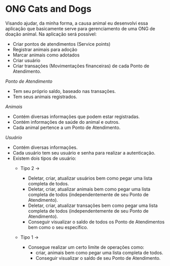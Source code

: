 # ONG Cats and Dogs

Visando ajudar, da minha forma, a causa animal eu desenvolvi essa aplicação que basicamente serve para gerenciamento de uma ONG de doação animal. Na aplicação será possível: 

- Criar pontos de atendimentos (Service points)
- Registrar animais para adoção
- Marcar animais como adotados
- Criar usuário
- Criar transações (Movimentações financeiras) de cada Ponto de Atendimento. 

*Ponto de Atendimento* 

- Tem seu próprio saldo, baseado nas transações. 
- Tem seus animais registrados. 

*Animais*

- Contém diversas informações que podem estar registradas. 
- Contém informações de saúde do animal e outros. 
- Cada animal pertence a um Ponto de Atendimento. 

*Usuário* 

- Contém diversas informações. 
- Cada usuário tem seu usuário e senha para realizar a autenticação. 
- Existem dois tipos de usuário: 
    - Tipo 2 ->  
        - Deletar, criar, atualizar usuários bem como pegar uma lista completa de todos. 
        - Deletar, criar, atualizar animais bem como pegar uma lista completa de todos (independentemente de seu Ponto de Atendimento). 
        - Deletar, criar, atualizar transações bem como pegar uma lista completa de todos (independentemente de seu Ponto de Atendimento).
        - Conseguir visualizar o saldo de todos os Ponto de Atendimentos bem como o seu específico.  

    - Tipo 1 -> 
        - Consegue realizar um certo limite de operações como:  
            - criar, animais bem como pegar uma lista completa de todos. 
            - Conseguir visualizar o saldo de seu Ponto de Atendimento. 
